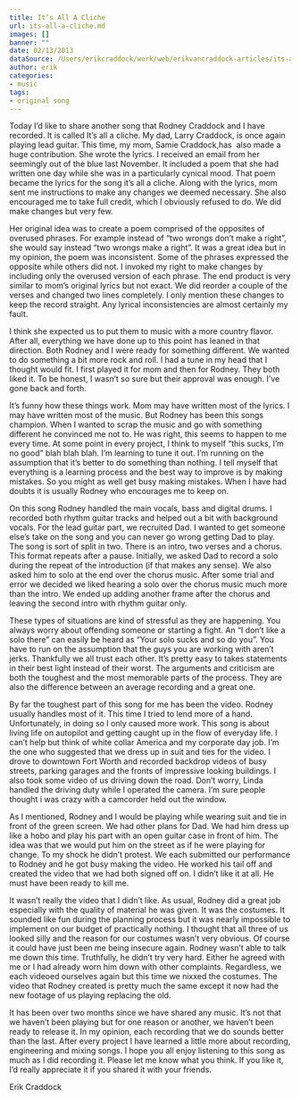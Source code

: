 ```yaml
---
title: It’s All A Cliche
url: its-all-a-cliche.md
images: []
banner: ""
date: 02/13/2013
dataSource: /Users/erikcraddock/work/web/erikvancraddock-articles/its-all-a-cliche/its-all-a-cliche.md
author: erik
categories:
- music
tags:
- original song
---
```


Today I’d like to share another song that Rodney Craddock and I have recorded. It is called It&#8217;s all a cliche. My dad, Larry Craddock, is once again playing lead guitar. This time, my mom, Samie Craddock,has  also made a huge contribution. She wrote the lyrics. I received an email from her seemingly out of the blue last November. It included a poem that she had written one day while she was in a particularly cynical mood. That poem became the lyrics for the song it’s all a cliche. Along with the lyrics, mom sent me instructions to make any changes we deemed necessary. She also encouraged me to take full credit, which I obviously refused to do. We did make changes but very few.

Her original idea was to create a poem comprised of the opposites of overused phrases. For example instead of “two wrongs don’t make a right”, she would say instead “two wrongs make a right”. It was a great idea but in my opinion, the poem was inconsistent. Some of the phrases expressed the opposite while others did not. I invoked my right to make changes by including only the overused version of each phrase. The end product is very similar to mom’s original lyrics but not exact. We did reorder a couple of the verses and changed two lines completely. I only mention these changes to keep the record straight. Any lyrical inconsistencies are almost certainly my fault.

I think she expected us to put them to music with a more country flavor. After all, everything we have done up to this point has leaned in that direction. Both Rodney and I were ready for something different. We wanted to do something a bit more rock and roll. I had a tune in my head that I thought would fit. I first played it for mom and then for Rodney. They both liked it. To be honest, I wasn’t so sure but their approval was enough. I’ve gone back and forth.

It’s funny how these things work. Mom may have written most of the lyrics. I may have written most of the music. But Rodney has been this songs champion. When I wanted to scrap the music and go with something different he convinced me not to. He was right, this seems to happen to me every time. At some point in every project, I think to myself “this sucks, I’m no good” blah blah blah. I’m learning to tune it out. I’m running on the assumption that it’s better to do something than nothing. I tell myself that everything is a learning process and the best way to improve is by making mistakes. So you might as well get busy making mistakes. When I have had doubts it is usually Rodney who encourages me to keep on.

On this song Rodney handled the main vocals, bass and digital drums. I recorded both rhythm guitar tracks and helped out a bit with background vocals. For the lead guitar part, we recruited Dad. I wanted to get someone else’s take on the song and you can never go wrong getting Dad to play. The song is sort of split in two. There is an intro, two verses and a chorus. This format repeats after a pause. Initially, we asked Dad to record a solo during the repeat of the introduction (if that makes any sense). We also asked him to solo at the end over the chorus music. After some trial and error we decided we liked hearing a solo over the chorus music much more than the intro. We ended up adding another frame after the chorus and leaving the second intro with rhythm guitar only.

These types of situations are kind of stressful as they are happening. You always worry about offending someone or starting a fight. An “I don’t like a solo there” can easily be heard as “Your solo sucks and so do you”. You have to run on the assumption that the guys you are working with aren’t jerks. Thankfully we all trust each other. It’s pretty easy to takes statements in their best light instead of their worst. The arguments and criticism are both the toughest and the most memorable parts of the process. They are also the difference between an average recording and a great one.

By far the toughest part of this song for me has been the video. Rodney usually handles most of it. This time I tried to lend more of a hand. Unfortunately, in doing so I only caused more work. This song is about living life on autopilot and getting caught up in the flow of everyday life. I can’t help but think of white collar America and my corporate day job. I’m the one who suggested that we dress up in suit and ties for the video. I drove to downtown Fort Worth and recorded backdrop videos of busy streets, parking garages and the fronts of impressive looking buildings. I also took some video of us driving down the road. Don’t worry, Linda handled the driving duty while I operated the camera. I’m sure people thought i was crazy with a camcorder held out the window.

As I mentioned, Rodney and I would be playing while wearing suit and tie in front of the green screen. We had other plans for Dad. We had him dress up like a hobo and play his part with an open guitar case in front of him. The idea was that we would put him on the street as if he were playing for change. To my shock he didn’t protest. We each submitted our performance to Rodney and he got busy making the video. He worked his tail off and created the video that we had both signed off on. I didn’t like it at all. He must have been ready to kill me.

It wasn’t really the video that I didn’t like. As usual, Rodney did a great job especially with the quality of material he was given. It was the costumes. It sounded like fun during the planning process but it was nearly impossible to implement on our budget of practically nothing. I thought that all three of us looked silly and the reason for our costumes wasn’t very obvious. Of course it could have just been me being insecure again. Rodney wasn’t able to talk me down this time. Truthfully, he didn’t try very hard. Either he agreed with me or I had already worn him down with other complaints. Regardless, we each videoed ourselves again but this time we nixxed the costumes. The video that Rodney created is pretty much the same except it now had the new footage of us playing replacing the old.

It has been over two months since we have shared any music. It’s not that we haven’t been playing but for one reason or another, we haven’t been ready to release it. In my opinion, each recording that we do sounds better than the last. After every project I have learned a little more about recording, engineering and mixing songs. I hope you all enjoy listening to this song as much as I did recording it. Please let me know what you think. If you like it, I’d really appreciate it if you shared it with your friends.

Erik Craddock
